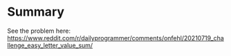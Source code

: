 # Summary #
See the problem here:
<https://www.reddit.com/r/dailyprogrammer/comments/onfehl/20210719_challenge_easy_letter_value_sum/>

